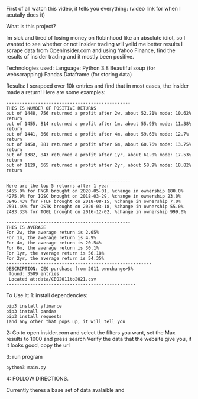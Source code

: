 First of all watch this video, it tells you everything:
(video link for when I acutally does it)


What is this project?

Im sick and tired of losing money on Robinhood like an absolute idiot, so I wanted to see whether or not Insider trading will yeild me better results
I scrape data from OpenInsider.com and using Yahoo Finance, find the results of insider trading and it mostly been positive. 

Technologies used:
Language: Python 3.8
Beautiful soup (for webscrapping)
Pandas Dataframe (for storing data)

Results:
I scrapped over 10k entries and find that in most cases, the insider made a return! 
Here are some examples:
```
-----------------------------------------------
THIS IS NUMBER OF POSITIVE RETURNS
out of 1448, 756 returned a profit after 2w, about 52.21% mode: 10.62% return
out of 1455, 814 returned a profit after 1m, about 55.95% mode: 11.38% return
out of 1441, 860 returned a profit after 4m, about 59.68% mode: 12.7% return
out of 1450, 881 returned a profit after 6m, about 60.76% mode: 13.75% return
out of 1382, 843 returned a profit after 1yr, about 61.0% mode: 17.53% return
out of 1129, 665 returned a profit after 2yr, about 58.9% mode: 18.82% return

-----------------------------------------------
Here are the top 5 returns after 1 year
5455.0% for FNGR brought on 2020-05-01, %change in ownership 180.0%
4275.0% for IGSC brought on 2018-03-29, %change in ownership 23.0%
3846.43% for FTLF brought on 2018-08-15, %change in ownership 7.0%
2591.49% for OSTK brought on 2020-03-18, %change in ownership 55.0%
2483.33% for TOGL brought on 2016-12-02, %change in ownership 999.0%

-----------------------------------------------
THIS IS AVERAGE  
For 2w, the average return is 2.05%
For 1m, the average return is 4.9%
For 4m, the average return is 20.54%
For 6m, the average return is 30.1%
For 1yr, the average return is 56.18%
For 2yr, the average return is 54.35%
-------------------------------------------------------
DESCRIPTION: CEO purchase from 2011 ownchange>5%
 found: 3509 entries
 Located at:data/CEO2011to2021.csv
-------------------------------------------------
```


To Use it:
1:
install dependencies:
```
pip3 install yfinance
pip3 install pandas
pip3 install requests
(and any other that pops up, it will tell you
```
2: Go to open insider.com and select the filters you want, set the Max results to 1000 and press search
   Verify the data that the website give you, if it looks good, copy the url


3: run program
```
python3 main.py
```
4: FOLLOW DIRECTIONS. 


Currently theres a base set of data avalaible and 



















